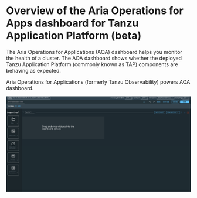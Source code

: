 # Overview of the Aria Operations for Apps dashboard for Tanzu Application Platform (beta)

The Aria Operations for Applications (AOA) dashboard helps you monitor the health of a cluster. The
AOA dashboard shows whether the deployed Tanzu Application Platform (commonly known as TAP)
components are behaving as expected.

Aria Operations for Applications (formerly Tanzu Observability) powers AOA dashboard.

![New AOA dashboard project, which lacks widgets and charts.](images/aoa-dashboard.png)